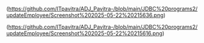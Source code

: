 (https://github.com/ITpavitra/ADJ_Pavitra-/blob/main/JDBC%20programs2/updateEmployee/Screenshot%202025-05-22%20215636.png)

(https://github.com/ITpavitra/ADJ_Pavitra-/blob/main/JDBC%20programs2/updateEmployee/Screenshot%202025-05-22%20215616.png)


